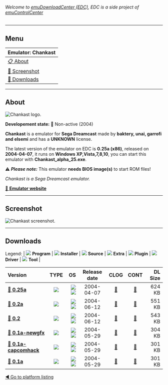 ###### Welcome to [emuDownloadCenter (EDC)](https://github.com/PhoenixInteractiveNL/emuDownloadCenter/wiki/), EDC is a side project of [emuControlCenter](https://github.com/PhoenixInteractiveNL/emuControlCenter/wiki/)
***
## Menu
| **Emulator: Chankast** |
|:---------|
| [:clipboard: About](#about) |
| [:sunrise: Screenshot](#screenshot) |
| [:floppy_disk: Downloads](#downloads) |
***
## About
![](https://github.com/PhoenixInteractiveNL/emuDownloadCenter/wiki/images_emulator/chankast_logo_200.jpg "Chankast logo.")

**Developement state:** :red_circle: Non-active (2004)

**Chankast** is a emulator for **Sega Dreamcast** made by **baktery, unai, garrofi and elsemi** and has a **UNKNOWN** license.

The latest version of the emulator on EDC is **0.25a (x86)**, released on **2004-04-07**, it runs on **Windows XP,Vista,7,8,10**, you can start this emulator with **Chankast_alpha_25.exe**.

:warning: _**Please note:**_ This emulator **needs BIOS image(s)** to start ROM files!

_Chankast is a Sega Dreamcast emulator._

[:link: **Emulator website**](http://chanka.emulatronia.com/FrameSetDC_DC.htm)
***
## Screenshot
![](https://raw.githubusercontent.com/PhoenixInteractiveNL/emuDownloadCenter/master/hooks/chankast/emulator_screen_01.jpg "Chankast screenshot.")
***
## Downloads
Legend: | 
![](https://raw.githubusercontent.com/wiki/PhoenixInteractiveNL/emuDownloadCenter/images_misc/icon_program_24.png) **Program** | 
![](https://raw.githubusercontent.com/wiki/PhoenixInteractiveNL/emuDownloadCenter/images_misc/icon_installer_24.png) **Installer** | 
![](https://raw.githubusercontent.com/wiki/PhoenixInteractiveNL/emuDownloadCenter/images_misc/icon_source_code_24.png) **Source** | 
![](https://raw.githubusercontent.com/wiki/PhoenixInteractiveNL/emuDownloadCenter/images_misc/icon_extra_24.png) **Extra** | 
![](https://raw.githubusercontent.com/wiki/PhoenixInteractiveNL/emuDownloadCenter/images_misc/icon_plugin_24.png) **Plugin** | 
![](https://raw.githubusercontent.com/wiki/PhoenixInteractiveNL/emuDownloadCenter/images_misc/icon_driver_24.png) **Driver** | 
![](https://raw.githubusercontent.com/wiki/PhoenixInteractiveNL/emuDownloadCenter/images_misc/icon_tool_24.png) **Tool** | 
 
| Version | TYPE | OS | Release date | CLOG | CONT | DL Size |
|:--------|:----:|---:|:------------:|:----:|:----:|--------:|
| [:floppy_disk: **0.25a**](https://github.com/PhoenixInteractiveNL/edc-repo0003/raw/master/chankast/0.25a.7z) | ![](https://raw.githubusercontent.com/wiki/PhoenixInteractiveNL/emuDownloadCenter/images_misc/icon_program_24.png) | ![](https://raw.githubusercontent.com/wiki/PhoenixInteractiveNL/emuDownloadCenter/images_misc/logo_windows_24.png)![](https://raw.githubusercontent.com/wiki/PhoenixInteractiveNL/emuDownloadCenter/images_misc/icon_32-bit_24.png) | 2004-04-07 | [:page_facing_up:](https://github.com/PhoenixInteractiveNL/edc-repo0003/blob/master/chankast/0.25a_changelog.txt) | [:mag_right:](https://github.com/PhoenixInteractiveNL/edc-repo0003/blob/master/chankast/0.25a_contents.txt) | 624 KB |
| [:floppy_disk: **0.2a**](https://github.com/PhoenixInteractiveNL/edc-repo0003/raw/master/chankast/0.2a.7z) | ![](https://raw.githubusercontent.com/wiki/PhoenixInteractiveNL/emuDownloadCenter/images_misc/icon_program_24.png) | ![](https://raw.githubusercontent.com/wiki/PhoenixInteractiveNL/emuDownloadCenter/images_misc/logo_windows_24.png)![](https://raw.githubusercontent.com/wiki/PhoenixInteractiveNL/emuDownloadCenter/images_misc/icon_32-bit_24.png) | 2004-06-12 | [:page_facing_up:](https://github.com/PhoenixInteractiveNL/edc-repo0003/blob/master/chankast/0.2a_changelog.txt) | [:mag_right:](https://github.com/PhoenixInteractiveNL/edc-repo0003/blob/master/chankast/0.2a_contents.txt) | 551 KB |
| [:floppy_disk: **0.2**](https://github.com/PhoenixInteractiveNL/edc-repo0003/raw/master/chankast/0.2.7z) | ![](https://raw.githubusercontent.com/wiki/PhoenixInteractiveNL/emuDownloadCenter/images_misc/icon_program_24.png) | ![](https://raw.githubusercontent.com/wiki/PhoenixInteractiveNL/emuDownloadCenter/images_misc/logo_windows_24.png)![](https://raw.githubusercontent.com/wiki/PhoenixInteractiveNL/emuDownloadCenter/images_misc/icon_32-bit_24.png) | 2004-06-12 | [:page_facing_up:](https://github.com/PhoenixInteractiveNL/edc-repo0003/blob/master/chankast/0.2_changelog.txt) | [:mag_right:](https://github.com/PhoenixInteractiveNL/edc-repo0003/blob/master/chankast/0.2_contents.txt) | 543 KB |
| [:floppy_disk: **0.1a-newgfx**](https://github.com/PhoenixInteractiveNL/edc-repo0003/raw/master/chankast/0.1a-newgfx.7z) | ![](https://raw.githubusercontent.com/wiki/PhoenixInteractiveNL/emuDownloadCenter/images_misc/icon_program_24.png) | ![](https://raw.githubusercontent.com/wiki/PhoenixInteractiveNL/emuDownloadCenter/images_misc/logo_windows_24.png)![](https://raw.githubusercontent.com/wiki/PhoenixInteractiveNL/emuDownloadCenter/images_misc/icon_32-bit_24.png) | 2004-05-29 | [:page_facing_up:](https://github.com/PhoenixInteractiveNL/edc-repo0003/blob/master/chankast/0.1a-newgfx_changelog.txt) | [:mag_right:](https://github.com/PhoenixInteractiveNL/edc-repo0003/blob/master/chankast/0.1a-newgfx_contents.txt) | 304 KB |
| [:floppy_disk: **0.1a-capcomhack**](https://github.com/PhoenixInteractiveNL/edc-repo0003/raw/master/chankast/0.1a-capcomhack.7z) | ![](https://raw.githubusercontent.com/wiki/PhoenixInteractiveNL/emuDownloadCenter/images_misc/icon_program_24.png) | ![](https://raw.githubusercontent.com/wiki/PhoenixInteractiveNL/emuDownloadCenter/images_misc/logo_windows_24.png)![](https://raw.githubusercontent.com/wiki/PhoenixInteractiveNL/emuDownloadCenter/images_misc/icon_32-bit_24.png) | 2004-05-29 | [:page_facing_up:](https://github.com/PhoenixInteractiveNL/edc-repo0003/blob/master/chankast/0.1a-capcomhack_changelog.txt) | [:mag_right:](https://github.com/PhoenixInteractiveNL/edc-repo0003/blob/master/chankast/0.1a-capcomhack_contents.txt) | 301 KB |
| [:floppy_disk: **0.1a**](https://github.com/PhoenixInteractiveNL/edc-repo0003/raw/master/chankast/0.1a.7z) | ![](https://raw.githubusercontent.com/wiki/PhoenixInteractiveNL/emuDownloadCenter/images_misc/icon_program_24.png) | ![](https://raw.githubusercontent.com/wiki/PhoenixInteractiveNL/emuDownloadCenter/images_misc/logo_windows_24.png)![](https://raw.githubusercontent.com/wiki/PhoenixInteractiveNL/emuDownloadCenter/images_misc/icon_32-bit_24.png) | 2004-05-29 | [:page_facing_up:](https://github.com/PhoenixInteractiveNL/edc-repo0003/blob/master/chankast/0.1a_changelog.txt) | [:mag_right:](https://github.com/PhoenixInteractiveNL/edc-repo0003/blob/master/chankast/0.1a_contents.txt) | 301 KB |

[:arrow_backward: Go to platform listing](https://github.com/PhoenixInteractiveNL/emuDownloadCenter/wiki/EDC-Platform-List)
